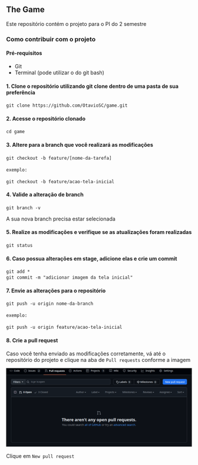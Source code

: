 ## The Game

Este repositório contém o projeto para o PI do 2 semestre

### Como contribuir com o projeto

#### Pré-requisitos
- Git
- Terminal (pode utilizar o do git bash)

#### 1. Clone o repositório utilizando git clone dentro de uma pasta de sua preferência
```
git clone https://github.com/OtavioSC/game.git
```

#### 2. Acesse o repositório clonado
```
cd game
```

#### 3. Altere para a branch que você realizará as modificações
```
git checkout -b feature/[nome-da-tarefa]

exemplo:

git checkout -b feature/acao-tela-inicial
```
#### 4. Valide a alteração de branch
```
git branch -v
```

A sua nova branch precisa estar selecionada

#### 5. Realize as modificações e verifique se as atualizações foram realizadas
```
git status
```

#### 6. Caso possua alterações em stage, adicione elas e crie um commit
```
git add *
git commit -m "adicionar imagem da tela inicial"
```

#### 7. Envie as alterações para o repositório
```
git push -u origin nome-da-branch

exemplo:

git push -u origin feature/acao-tela-inicial
```

#### 8. Crie a pull request
Caso você tenha enviado as modificações corretamente, vá até o repositório do projeto e clique na aba de `Pull requests` conforme a imagem

![alt text](image.png)

Clique em `New pull request`

